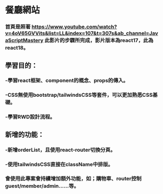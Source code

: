 # 餐廳網站
### 首頁是照著 https://www.youtube.com/watch?v=4oV65GVVits&list=LL&index=107&t=307s&ab_channel=JavaScriptMastery 此影片的步驟所完成，影片版本為react17，此為react18。

## 學習目的：
### -學習react框架、component的概念、props的傳入。
### -CSS無使用bootstrap/tailwindsCSS等套件，可以更加熟悉CSS基礎。
### -學習RWD設計流程。



## 新增的功能：
### -新增orderList，且使用react-router切換分頁。
### -使用tailwindsCSS直接在className中排版。

### 會使用此專案會持續增加額外功能，如；購物車、router控制guest/member/admin......等。



